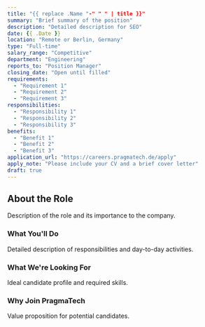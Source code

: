 ```yaml
---
title: "{{ replace .Name "-" " " | title }}"
summary: "Brief summary of the position"
description: "Detailed description for SEO"
date: {{ .Date }}
location: "Remote or Berlin, Germany"
type: "Full-time"
salary_range: "Competitive"
department: "Engineering"
reports_to: "Position Manager"
closing_date: "Open until filled"
requirements:
  - "Requirement 1"
  - "Requirement 2"
  - "Requirement 3"
responsibilities:
  - "Responsibility 1"
  - "Responsibility 2"
  - "Responsibility 3"
benefits:
  - "Benefit 1"
  - "Benefit 2"
  - "Benefit 3"
application_url: "https://careers.pragmatech.de/apply"
apply_note: "Please include your CV and a brief cover letter"
draft: true
---
```


## About the Role

Description of the role and its importance to the company.

### What You'll Do

Detailed description of responsibilities and day-to-day activities.

### What We're Looking For

Ideal candidate profile and required skills.

### Why Join PragmaTech

Value proposition for potential candidates.
